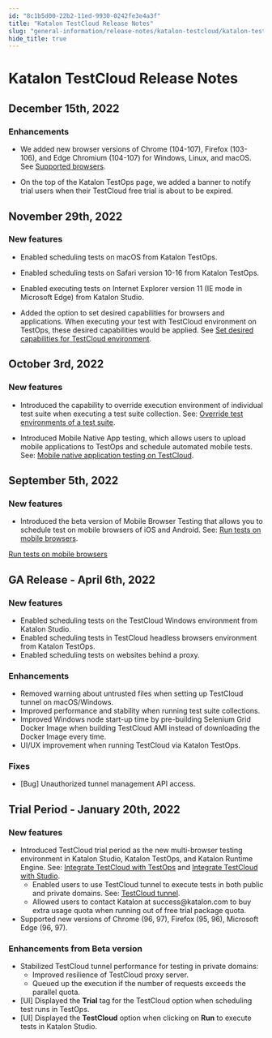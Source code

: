 ```yaml
---
id: "8c1b5d00-22b2-11ed-9930-0242fe3e4a3f"
title: "Katalon TestCloud Release Notes"
slug: "general-information/release-notes/katalon-testcloud/katalon-testcloud-release-notes"
hide_title: true
---
```


# <a id="id_release-notes" class="anchor_top_offset"/><a id="ariaid-title1" class="anchor_top_offset"/><span xmlns="http://www.w3.org/1999/xhtml" className="ph">Katalon TestCloud</span>  Release Notes


## <a id="concept-2870" class="anchor_top_offset"/>December 15th, 2022


### Enhancements

<div xmlns="http://www.w3.org/1999/xhtml" className="p"><ul className="ul"><li className="li"><p className="p">We added new browser versions  of Chrome (104-107), Firefox (103-106), and Edge Chromium (104-107) for Windows, Linux, and macOS. See <a className="xref" href="/general-information/supported-environments/supported-environments-for-katalon-testcloud#id_2">Supported browsers</a>.</p></li><li className="li"><p className="p">On the top of the Katalon TestOps page, we added a  banner to notify trial users when their TestCloud free trial is about to be expired. </p></li></ul></div>

## <a id="concept-1874" class="anchor_top_offset"/>November 29th, 2022


### New features

<div xmlns="http://www.w3.org/1999/xhtml" className="p"><ul className="ul"><li className="li"><p className="p">Enabled scheduling tests on  macOS  from Katalon TestOps.</p></li><li className="li"><p className="p">Enabled scheduling tests on  Safari version 10-16 from Katalon TestOps.</p></li><li className="li"><p className="p">Enabled executing  tests on Internet Explorer version 11 (IE mode in Microsoft Edge) from Katalon Studio.</p></li><li className="li"><p className="p">Added the option to set desired capabilities for  browsers and applications. When executing your test with TestCloud environment on TestOps, these desired capabilities would be applied. See <a className="xref" href="/execute/cloud-based-test-execution/test-execution-with-testcloud/set-desired-capabilities-for-testcloud-environment">Set desired capabilities for TestCloud environment</a>.</p></li></ul></div>

## <a id="concept-5047" class="anchor_top_offset"/>October 3rd, 2022


### New features

<ul xmlns="http://www.w3.org/1999/xhtml" className="ul"><li className="li"><p className="p">Introduced the capability to override execution environment of individual test suite when executing a test suite collection. See: <a className="xref" href="/execute/cloud-based-test-execution/test-execution-with-testcloud/override-test-environments-of-a-test-suite">Override test environments of a test suite</a>.</p></li><li className="li"><p className="p">Introduced Mobile Native App testing, which allows users to upload mobile applications to <span className="ph">TestOps</span> and schedule automated mobile tests. See: <a className="xref" href="/execute/cloud-based-test-execution/test-execution-with-testcloud/mobile-native-application-testing-on-testcloud">Mobile native application testing on <span className="ph">TestCloud</span></a>.</p></li></ul> 

## <a id="concept-1561" class="anchor_top_offset"/>September 5th, 2022


### New features

<div xmlns="http://www.w3.org/1999/xhtml" className="p"><ul className="ul"><li className="li">Introduced the beta version of Mobile Browser Testing that allows you to schedule test on mobile browsers of iOS and Android. See: <a className="xref" href="/execute/cloud-based-test-execution/test-execution-with-testcloud/run-tests-on-mobile-browsers">Run tests on mobile browsers</a>.</li></ul><a className="xref" href="/execute/cloud-based-test-execution/test-execution-with-testcloud/run-tests-on-mobile-browsers">Run tests on mobile browsers</a></div>

## <a id="id_1" class="anchor_top_offset"/>GA Release - April 6th, 2022


### New features

<div xmlns="http://www.w3.org/1999/xhtml" className="p"><ul className="ul"><li className="li">Enabled scheduling tests on the TestCloud Windows environment from Katalon Studio.</li><li className="li">Enabled scheduling tests in TestCloud headless browsers environment from Katalon TestOps.</li><li className="li">Enabled scheduling tests on websites behind a proxy.</li></ul></div>

### Enhancements

<div xmlns="http://www.w3.org/1999/xhtml" className="p"><ul className="ul"><li className="li">Removed warning about untrusted files when setting up TestCloud tunnel on macOS/Windows.</li><li className="li">Improved performance and stability when running test suite collections.</li><li className="li">Improved Windows node start-up time by pre-building Selenium Grid Docker Image when building TestCloud AMI instead of downloading the Docker Image every time.</li><li className="li">UI/UX improvement when running TestCloud via Katalon TestOps.</li></ul></div>

### Fixes

<div xmlns="http://www.w3.org/1999/xhtml" className="p"><ul className="ul"><li className="li">[Bug] Unauthorized tunnel management API access.</li></ul></div>

## <a id="id_5" class="anchor_top_offset"/>Trial Period - January 20th, 2022


### New features

<div xmlns="http://www.w3.org/1999/xhtml" className="p"><ul className="ul"><li className="li">Introduced TestCloud trial period as the new multi-browser testing environment in Katalon Studio, Katalon TestOps, and Katalon Runtime Engine. See: <a className="xref" href="/execute/cloud-based-test-execution/test-execution-with-testcloud/integrate-testcloud-with-testops">Integrate TestCloud with TestOps</a> and <a className="xref" href="/execute/cloud-based-test-execution/test-execution-with-testcloud/integrate-testcloud-with-studio">Integrate TestCloud with Studio</a>. <ul className="ul"><li className="li">Enabled users to use TestCloud tunnel to execute tests in both public and private domains. See: <a className="xref" href="/execute/cloud-based-test-execution/test-execution-with-testcloud/testcloud-tunnel">TestCloud tunnel</a>.</li><li className="li">Allowed users to contact Katalon at success@katalon.com to buy extra usage quota when running out of free trial package quota.</li></ul></li><li className="li">Supported new versions of Chrome (96, 97), Firefox (95, 96), Microsoft Edge (96, 97).</li></ul></div>

### Enhancements from Beta version

<div xmlns="http://www.w3.org/1999/xhtml" className="p"><ul className="ul"><li className="li">Stabilized TestCloud tunnel performance for testing in private domains: <ul className="ul"><li className="li">Improved resilience of TestCloud proxy server.</li><li className="li">Queued up the execution if the number of requests exceeds the parallel quota.</li></ul></li><li className="li">[UI] Displayed the <strong className="ph b">Trial</strong> tag for the TestCloud option when scheduling test runs in TestOps.</li><li className="li">[UI] Displayed the <strong className="ph b">TestCloud</strong> option when clicking on <strong className="ph b">Run</strong> to execute tests in Katalon Studio.</li></ul></div>
